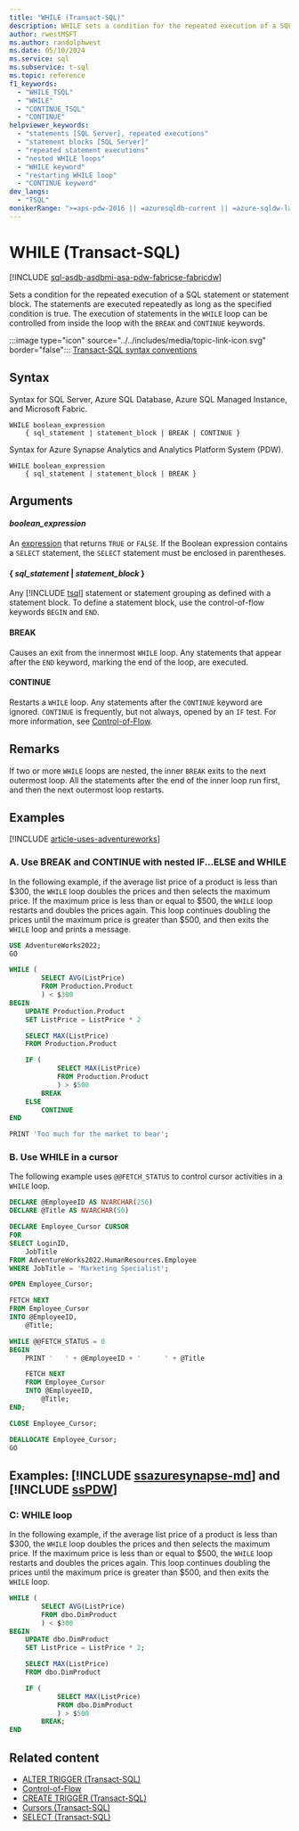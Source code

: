 ```yaml
---
title: "WHILE (Transact-SQL)"
description: WHILE sets a condition for the repeated execution of a SQL statement or statement block.
author: rwestMSFT
ms.author: randolphwest
ms.date: 05/10/2024
ms.service: sql
ms.subservice: t-sql
ms.topic: reference
f1_keywords:
  - "WHILE_TSQL"
  - "WHILE"
  - "CONTINUE_TSQL"
  - "CONTINUE"
helpviewer_keywords:
  - "statements [SQL Server], repeated executions"
  - "statement blocks [SQL Server]"
  - "repeated statement executions"
  - "nested WHILE loops"
  - "WHILE keyword"
  - "restarting WHILE loop"
  - "CONTINUE keyword"
dev_langs:
  - "TSQL"
monikerRange: ">=aps-pdw-2016 || =azuresqldb-current || =azure-sqldw-latest || >=sql-server-2016 || >=sql-server-linux-2017 || =azuresqldb-mi-current || =fabric"
---
```

# WHILE (Transact-SQL)

[!INCLUDE [sql-asdb-asdbmi-asa-pdw-fabricse-fabricdw](../../includes/applies-to-version/sql-asdb-asdbmi-asa-pdw-fabricse-fabricdw.md)]

Sets a condition for the repeated execution of a SQL statement or statement block. The statements are executed repeatedly as long as the specified condition is true. The execution of statements in the `WHILE` loop can be controlled from inside the loop with the `BREAK` and `CONTINUE` keywords.

:::image type="icon" source="../../includes/media/topic-link-icon.svg" border="false"::: [Transact-SQL syntax conventions](../../t-sql/language-elements/transact-sql-syntax-conventions-transact-sql.md)

## Syntax

Syntax for SQL Server, Azure SQL Database, Azure SQL Managed Instance, and Microsoft Fabric.

```syntaxsql
WHILE boolean_expression
    { sql_statement | statement_block | BREAK | CONTINUE }
```

Syntax for Azure Synapse Analytics and Analytics Platform System (PDW).

```syntaxsql
WHILE boolean_expression
    { sql_statement | statement_block | BREAK }
```

## Arguments

#### *boolean_expression*

An [expression](expressions-transact-sql.md) that returns `TRUE` or `FALSE`. If the Boolean expression contains a `SELECT` statement, the `SELECT` statement must be enclosed in parentheses.

#### { *sql_statement* | *statement_block* }

Any [!INCLUDE [tsql](../../includes/tsql-md.md)] statement or statement grouping as defined with a statement block. To define a statement block, use the control-of-flow keywords `BEGIN` and `END`.

#### BREAK

Causes an exit from the innermost `WHILE` loop. Any statements that appear after the `END` keyword, marking the end of the loop, are executed.

#### CONTINUE

Restarts a `WHILE` loop. Any statements after the `CONTINUE` keyword are ignored. `CONTINUE` is frequently, but not always, opened by an `IF` test. For more information, see [Control-of-Flow](control-of-flow.md).

## Remarks

If two or more `WHILE` loops are nested, the inner `BREAK` exits to the next outermost loop. All the statements after the end of the inner loop run first, and then the next outermost loop restarts.

## Examples

[!INCLUDE [article-uses-adventureworks](../../includes/article-uses-adventureworks.md)]

### A. Use BREAK and CONTINUE with nested IF...ELSE and WHILE

In the following example, if the average list price of a product is less than $300, the `WHILE` loop doubles the prices and then selects the maximum price. If the maximum price is less than or equal to $500, the `WHILE` loop restarts and doubles the prices again. This loop continues doubling the prices until the maximum price is greater than $500, and then exits the `WHILE` loop and prints a message.

```sql
USE AdventureWorks2022;
GO

WHILE (
        SELECT AVG(ListPrice)
        FROM Production.Product
        ) < $300
BEGIN
    UPDATE Production.Product
    SET ListPrice = ListPrice * 2

    SELECT MAX(ListPrice)
    FROM Production.Product

    IF (
            SELECT MAX(ListPrice)
            FROM Production.Product
            ) > $500
        BREAK
    ELSE
        CONTINUE
END

PRINT 'Too much for the market to bear';
```

### B. Use WHILE in a cursor

The following example uses `@@FETCH_STATUS` to control cursor activities in a `WHILE` loop.

```sql
DECLARE @EmployeeID AS NVARCHAR(256)
DECLARE @Title AS NVARCHAR(50)

DECLARE Employee_Cursor CURSOR
FOR
SELECT LoginID,
    JobTitle
FROM AdventureWorks2022.HumanResources.Employee
WHERE JobTitle = 'Marketing Specialist';

OPEN Employee_Cursor;

FETCH NEXT
FROM Employee_Cursor
INTO @EmployeeID,
    @Title;

WHILE @@FETCH_STATUS = 0
BEGIN
    PRINT '   ' + @EmployeeID + '      ' + @Title

    FETCH NEXT
    FROM Employee_Cursor
    INTO @EmployeeID,
        @Title;
END;

CLOSE Employee_Cursor;

DEALLOCATE Employee_Cursor;
GO
```

## Examples: [!INCLUDE [ssazuresynapse-md](../../includes/ssazuresynapse-md.md)] and [!INCLUDE [ssPDW](../../includes/sspdw-md.md)]

### C: WHILE loop

In the following example, if the average list price of a product is less than $300, the `WHILE` loop doubles the prices and then selects the maximum price. If the maximum price is less than or equal to $500, the `WHILE` loop restarts and doubles the prices again. This loop continues doubling the prices until the maximum price is greater than $500, and then exits the `WHILE` loop.

```sql
WHILE (
        SELECT AVG(ListPrice)
        FROM dbo.DimProduct
        ) < $300
BEGIN
    UPDATE dbo.DimProduct
    SET ListPrice = ListPrice * 2;

    SELECT MAX(ListPrice)
    FROM dbo.DimProduct

    IF (
            SELECT MAX(ListPrice)
            FROM dbo.DimProduct
            ) > $500
        BREAK;
END
```

## Related content

- [ALTER TRIGGER (Transact-SQL)](../statements/alter-trigger-transact-sql.md)
- [Control-of-Flow](control-of-flow.md)
- [CREATE TRIGGER (Transact-SQL)](../statements/create-trigger-transact-sql.md)
- [Cursors (Transact-SQL)](cursors-transact-sql.md)
- [SELECT (Transact-SQL)](../queries/select-transact-sql.md)
